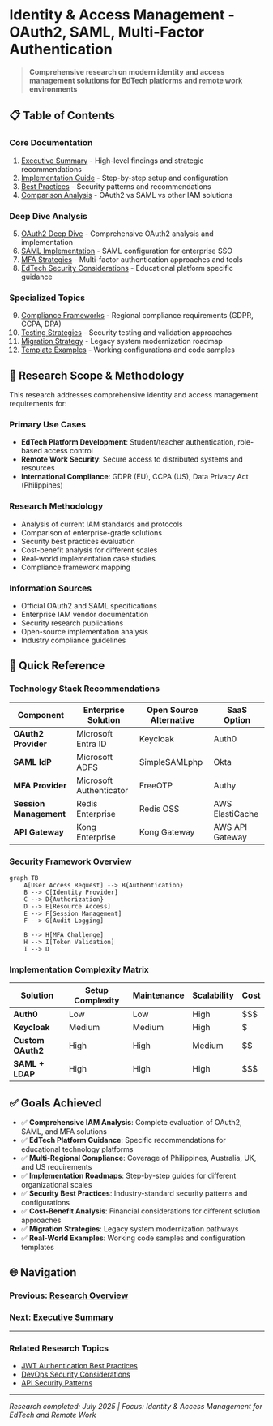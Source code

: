 # Identity & Access Management - OAuth2, SAML, Multi-Factor Authentication

> **Comprehensive research on modern identity and access management solutions for EdTech platforms and remote work environments**

## 📋 Table of Contents

### Core Documentation
1. [Executive Summary](./executive-summary.md) - High-level findings and strategic recommendations
2. [Implementation Guide](./implementation-guide.md) - Step-by-step setup and configuration
3. [Best Practices](./best-practices.md) - Security patterns and recommendations
4. [Comparison Analysis](./comparison-analysis.md) - OAuth2 vs SAML vs other IAM solutions

### Deep Dive Analysis
5. [OAuth2 Deep Dive](./oauth2-deep-dive.md) - Comprehensive OAuth2 analysis and implementation
6. [SAML Implementation](./saml-implementation.md) - SAML configuration for enterprise SSO
7. [MFA Strategies](./mfa-strategies.md) - Multi-factor authentication approaches and tools
8. [EdTech Security Considerations](./edtech-security-considerations.md) - Educational platform specific guidance

### Specialized Topics
9. [Compliance Frameworks](./compliance-frameworks.md) - Regional compliance requirements (GDPR, CCPA, DPA)
10. [Testing Strategies](./testing-strategies.md) - Security testing and validation approaches
11. [Migration Strategy](./migration-strategy.md) - Legacy system modernization roadmap
12. [Template Examples](./template-examples.md) - Working configurations and code samples

## 🎯 Research Scope & Methodology

This research addresses comprehensive identity and access management requirements for:

### **Primary Use Cases**
- **EdTech Platform Development**: Student/teacher authentication, role-based access control
- **Remote Work Security**: Secure access to distributed systems and resources
- **International Compliance**: GDPR (EU), CCPA (US), Data Privacy Act (Philippines)

### **Research Methodology**
- Analysis of current IAM standards and protocols
- Comparison of enterprise-grade solutions
- Security best practices evaluation
- Cost-benefit analysis for different scales
- Real-world implementation case studies
- Compliance framework mapping

### **Information Sources**
- Official OAuth2 and SAML specifications
- Enterprise IAM vendor documentation
- Security research publications
- Open-source implementation analysis
- Industry compliance guidelines

## 🚀 Quick Reference

### Technology Stack Recommendations

| Component | Enterprise Solution | Open Source Alternative | SaaS Option |
|-----------|-------------------|------------------------|-------------|
| **OAuth2 Provider** | Microsoft Entra ID | Keycloak | Auth0 |
| **SAML IdP** | Microsoft ADFS | SimpleSAMLphp | Okta |
| **MFA Provider** | Microsoft Authenticator | FreeOTP | Authy |
| **Session Management** | Redis Enterprise | Redis OSS | AWS ElastiCache |
| **API Gateway** | Kong Enterprise | Kong Gateway | AWS API Gateway |

### Security Framework Overview

```mermaid
graph TB
    A[User Access Request] --> B{Authentication}
    B --> C[Identity Provider]
    C --> D{Authorization}
    D --> E[Resource Access]
    E --> F[Session Management]
    F --> G[Audit Logging]
    
    B --> H[MFA Challenge]
    H --> I[Token Validation]
    I --> D
```

### Implementation Complexity Matrix

| Solution | Setup Complexity | Maintenance | Scalability | Cost |
|----------|-----------------|-------------|-------------|------|
| **Auth0** | Low | Low | High | $$$ |
| **Keycloak** | Medium | Medium | High | $ |
| **Custom OAuth2** | High | High | Medium | $$ |
| **SAML + LDAP** | High | High | High | $$$ |

## ✅ Goals Achieved

- ✅ **Comprehensive IAM Analysis**: Complete evaluation of OAuth2, SAML, and MFA solutions
- ✅ **EdTech Platform Guidance**: Specific recommendations for educational technology platforms
- ✅ **Multi-Regional Compliance**: Coverage of Philippines, Australia, UK, and US requirements
- ✅ **Implementation Roadmaps**: Step-by-step guides for different organizational scales
- ✅ **Security Best Practices**: Industry-standard security patterns and configurations
- ✅ **Cost-Benefit Analysis**: Financial considerations for different solution approaches
- ✅ **Migration Strategies**: Legacy system modernization pathways
- ✅ **Real-World Examples**: Working code samples and configuration templates

## 🌐 Navigation

### Previous: [Research Overview](../README.md)
### Next: [Executive Summary](./executive-summary.md)

---

### Related Research Topics
- [JWT Authentication Best Practices](../../backend/jwt-authentication-best-practices/README.md)
- [DevOps Security Considerations](../../devops/README.md)
- [API Security Patterns](../../architecture/README.md)

---

*Research completed: July 2025 | Focus: Identity & Access Management for EdTech and Remote Work*